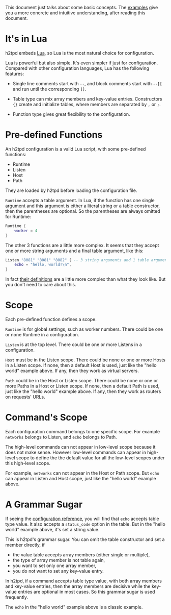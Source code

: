 This document just talks about some basic concepts.
The [examples](../example/) give you a more concrete and intuitive understanding,
after reading this document.


# It's in Lua

h2tpd embeds [Lua](https://lua.org), so Lua is the most natural choice
for configuration.

Lua is powerful but also simple. It's even simpler if just for configuration.
Compared with other configuration languages, Lua has the following features:

- Single line comments start with `--`, and block comments start with `--[[`
  and run until the corresponding `]]`.

- Table type can mix array members and key-value entries. Constructors `{}`
  create and initialize tables, where members are separated by `,` or `;`.

- Function type gives great flexibility to the configuration.


# Pre-defined Functions

An h2tpd configuration is a valid Lua script, with some pre-defined functions:

- Runtime
- Listen
- Host
- Path

They are loaded by h2tpd before loading the configuration file.

`Runtime` accepts a table argument.
In Lua, if the function has one single argument and this argument is either
a literal string or a table constructor, then the parentheses are optional.
So the parentheses are always omitted for Runtime:

  ```lua
  Runtime {
      worker = 4
  }
  ```

The other 3 functions are a little more complex. It seems that they accept
one or more string arguments and a final table argument, like this:

  ```lua
  Listen "8081" "8081" "8082" { -- 3 string arguments and 1 table argument
      echo = "hello, world!\n",
  }
  ```

In fact [their definitions](../src/h2d_conf_predefs.lua) are a little more
complex than what they look like. But you don't need to care about this.


# Scope

Each pre-defined function defines a scope.

`Runtime` is for global settings, such as worker numbers. There could be one
or none Runtime in a configuration.

`Listen` is at the top level. There could be one or more Listens
in a configuration.

`Host` must be in the Listen scope. There could be none or one or more Hosts in
a Listen scope. If none, then a default Host is used, just like the
"hello world" example above. If any, then they work as virtual servers.

`Path` could be in the Host or Listen scope. There could be none or one or more
Paths in a Host or Listen scope. If none, then a default Path is used, just like the
"hello world" example above. If any, then they work as routers on requests' URLs.


# Command's Scope

Each configuration command belongs to one specific scope. For example `networks`
belongs to Listen, and `echo` belongs to Path.

The high-level commands can not appear in low-level scope because it does
not make sense.
However low-level commands can appear in high-level scope to define the
the default value for all the low-level scopes under this high-level scope.

For example, `networks` can not appear in the Host or Path scope.
But `echo` can appear in Listen and Host scope, just like the "hello world"
example above.


# A Grammar Sugar

If seeing the [configuration reference](4.conf_reference.md), you will find
that `echo` accepts table type value. It also accepts a `status_code`
option in the table. But in the "hello world" example above, it's set a string
value.

This is h2tpd's grammar sugar. You can omit the table constructor and set a
member directly, if

- the value table accepts array members (either single or multiple),
- the type of array member is not table again,
- you want to set only one array member,
- you do not want to set any key-value entry.

In h2tpd, if a command accepts table type value, with both array members and
key-value entries, then the array members are decisive while the
key-value entries are optional in most cases. So this grammar sugar is
used frequently.

The `echo` in the "hello world" example above is a classic example.
